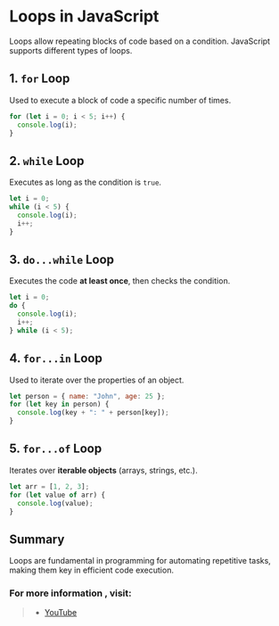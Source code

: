 # Loops in JavaScript

Loops allow repeating blocks of code based on a condition. JavaScript supports different types of loops.

## 1. `for` Loop

Used to execute a block of code a specific number of times.

```js
for (let i = 0; i < 5; i++) {
  console.log(i);
}
```

## 2. `while` Loop

Executes as long as the condition is `true`.

```js
let i = 0;
while (i < 5) {
  console.log(i);
  i++;
}
```

## 3. `do...while` Loop

Executes the code **at least once**, then checks the condition.

```js
let i = 0;
do {
  console.log(i);
  i++;
} while (i < 5);
```

## 4. `for...in` Loop

Used to iterate over the properties of an object.

```js
let person = { name: "John", age: 25 };
for (let key in person) {
  console.log(key + ": " + person[key]);
}
```

## 5. `for...of` Loop

Iterates over **iterable objects** (arrays, strings, etc.).

```js
let arr = [1, 2, 3];
for (let value of arr) {
  console.log(value);
}
```

## Summary

Loops are fundamental in programming for automating repetitive tasks, making them key in efficient code execution.

### For more information , visit: 
> - [YouTube](https://www.youtube.com/watch?v=IoDfreDgTgM&list=PLfEr2kn3s-br9ZFmejfLhAgMbGgbpdof8&index=66)